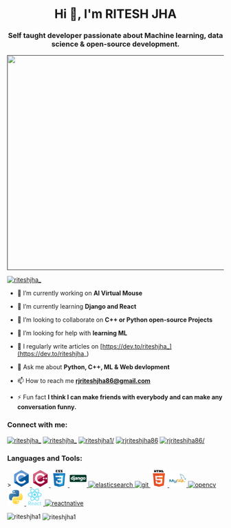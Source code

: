 <h1 align="center">Hi 👋, I'm RITESH JHA</h1>
<h3 align="center">Self taught developer passionate about Machine learning, data science & open-source development.</h3>
<a href="" target="blank"><img align="center" src="https://github.com/riteshjha1/Banner_img/blob/dbf9e22b1f3b005b9a46f788b7df27f565f56e02/shutterstock_594103883.jpg" alt="" height="500" width="1000" /></a>






<p align="left"> <a href="https://twitter.com/riteshjha_" target="blank"><img src="https://img.shields.io/twitter/follow/riteshjha_?logo=twitter&style=for-the-badge" alt="riteshjha_" /></a> </p>

- 🔭 I’m currently working on **AI Virtual Mouse**

- 🌱 I’m currently learning **Django and React**

- 👯 I’m looking to collaborate on **C++ or Python open-source Projects**

- 🤝 I’m looking for help with **learning ML**

- 📝 I regularly write articles on [https://dev.to/riteshjha_](https://dev.to/riteshjha_)

- 💬 Ask me about **Python, C++, ML & Web devlopment**

- 📫 How to reach me **rjriteshjha86@gmail.com**

- ⚡ Fun fact **I think I can make friends with everybody and can make any conversation funny.**

<h3 align="left">Connect with me:</h3>
<p align="left">
<a href="https://dev.to/riteshjha_" target="blank"><img align="center" src="https://cdn.jsdelivr.net/npm/simple-icons@3.0.1/icons/dev-dot-to.svg" alt="riteshjha_" height="30" width="40" /></a>
<a href="https://twitter.com/riteshjha_" target="blank"><img align="center" src="https://cdn.jsdelivr.net/npm/simple-icons@3.0.1/icons/twitter.svg" alt="riteshjha_" height="30" width="40" /></a>
<a href="https://linkedin.com/in/riteshjha1/" target="blank"><img align="center" src="https://cdn.jsdelivr.net/npm/simple-icons@3.0.1/icons/linkedin.svg" alt="riteshjha1/" height="30" width="40" /></a>
<a href="https://www.hackerrank.com/rjriteshjha86" target="blank"><img align="center" src="https://cdn.jsdelivr.net/npm/simple-icons@3.0.1/icons/hackerrank.svg" alt="rjriteshjha86" height="30" width="40" /></a>
<a href="https://www.leetcode.com/rjriteshjha86/" target="blank"><img align="center" src="https://cdn.jsdelivr.net/npm/simple-icons@3.0.1/icons/leetcode.svg" alt="rjriteshjha86/" height="30" width="40" /></a>
</p>

<h3 align="left">Languages and Tools:</h3>
<p align="left">> <a href="https://www.cprogramming.com/" target="_blank"> <img src="https://raw.githubusercontent.com/devicons/devicon/master/icons/c/c-original.svg" alt="c" width="40" height="40"/> </a> <a href="https://www.w3schools.com/cpp/" target="_blank"> <img src="https://raw.githubusercontent.com/devicons/devicon/master/icons/cplusplus/cplusplus-original.svg" alt="cplusplus" width="40" height="40"/> </a> <a href="https://www.w3schools.com/css/" target="_blank"> <img src="https://raw.githubusercontent.com/devicons/devicon/master/icons/css3/css3-original-wordmark.svg" alt="css3" width="40" height="40"/> </a> <a href="https://www.djangoproject.com/" target="_blank"> <img src="https://raw.githubusercontent.com/devicons/devicon/master/icons/django/django-original.svg" alt="django" width="40" height="40"/> </a> <a href="https://www.elastic.co" target="_blank"> <img src="https://www.vectorlogo.zone/logos/elastic/elastic-icon.svg" alt="elasticsearch" width="40" height="40"/> </a> <a href="https://git-scm.com/" target="_blank"> <img src="https://www.vectorlogo.zone/logos/git-scm/git-scm-icon.svg" alt="git" width="40" height="40"/> </a> <a href="https://www.w3.org/html/" target="_blank"> <img src="https://raw.githubusercontent.com/devicons/devicon/master/icons/html5/html5-original-wordmark.svg" alt="html5" width="40" height="40"/> </a>  <a href="https://www.mysql.com/" target="_blank"> <img src="https://raw.githubusercontent.com/devicons/devicon/master/icons/mysql/mysql-original-wordmark.svg" alt="mysql" width="40" height="40"/> </a> <a href="https://opencv.org/" target="_blank"> <img src="https://www.vectorlogo.zone/logos/opencv/opencv-icon.svg" alt="opencv" width="40" height="40"/> </a> <a href="https://www.python.org" target="_blank"> <img src="https://raw.githubusercontent.com/devicons/devicon/master/icons/python/python-original.svg" alt="python" width="40" height="40"/> </a> <a href="https://reactjs.org/" target="_blank"> <img src="https://raw.githubusercontent.com/devicons/devicon/master/icons/react/react-original-wordmark.svg" alt="react" width="40" height="40"/> </a> <a href="https://reactnative.dev/" target="_blank"> <img src="https://reactnative.dev/img/header_logo.svg" alt="reactnative" width="40" height="40"/> </a> </p>

<p><img align="left" src="https://github-readme-stats.vercel.app/api/top-langs?username=riteshjha1&show_icons=true&locale=en&layout=compact" alt="riteshjha1" /></p>

<p>&nbsp;<img align="center" src="https://github-readme-stats.vercel.app/api?username=riteshjha1&show_icons=true&locale=en" alt="riteshjha1" /></p>
